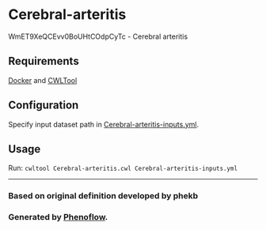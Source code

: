 # Cerebral-arteritis

WmET9XeQCEvv0BoUHtCOdpCyTc - Cerebral arteritis

## Requirements

[Docker](https://docs.docker.com/install/) and [CWLTool](https://github.com/common-workflow-language/cwltool#install)

## Configuration

Specify input dataset path in [Cerebral-arteritis-inputs.yml](Cerebral-arteritis-inputs.yml).

## Usage

Run: `cwltool Cerebral-arteritis.cwl Cerebral-arteritis-inputs.yml`

***

### Based on original definition developed by phekb
### Generated by [Phenoflow](https://kclhi.org/phenoflow).

